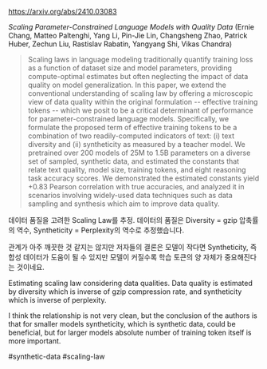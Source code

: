 https://arxiv.org/abs/2410.03083

*Scaling Parameter-Constrained Language Models with Quality Data* (Ernie Chang, Matteo Paltenghi, Yang Li, Pin-Jie Lin, Changsheng Zhao, Patrick Huber, Zechun Liu, Rastislav Rabatin, Yangyang Shi, Vikas Chandra)

> Scaling laws in language modeling traditionally quantify training loss as a function of dataset size and model parameters, providing compute-optimal estimates but often neglecting the impact of data quality on model generalization. In this paper, we extend the conventional understanding of scaling law by offering a microscopic view of data quality within the original formulation -- effective training tokens -- which we posit to be a critical determinant of performance for parameter-constrained language models. Specifically, we formulate the proposed term of effective training tokens to be a combination of two readily-computed indicators of text: (i) text diversity and (ii) syntheticity as measured by a teacher model. We pretrained over $200$ models of 25M to 1.5B parameters on a diverse set of sampled, synthetic data, and estimated the constants that relate text quality, model size, training tokens, and eight reasoning task accuracy scores. We demonstrated the estimated constants yield +0.83 Pearson correlation with true accuracies, and analyzed it in scenarios involving widely-used data techniques such as data sampling and synthesis which aim to improve data quality.

데이터 품질을 고려한 Scaling Law를 추정. 데이터의 품질은 Diversity = gzip 압축률의 역수, Syntheticity = Perplexity의 역수로 추정했습니다.

관계가 아주 깨끗한 것 같지는 않지만 저자들의 결론은 모델이 작다면 Syntheticity, 즉 합성 데이터가 도움이 될 수 있지만 모델이 커질수록 학습 토큰의 양 자체가 중요해진다는 것이네요.

<english>
Estimating scaling law considering data qualities. Data quality is estimated by diversity which is inverse of gzip compression rate, and syntheticity which is inverse of perplexity.

I think the relationship is not very clean, but the conclusion of the authors is that for smaller models syntheticity, which is synthetic data, could be beneficial, but for larger models absolute number of training token itself is more important.
</english>

#synthetic-data #scaling-law 